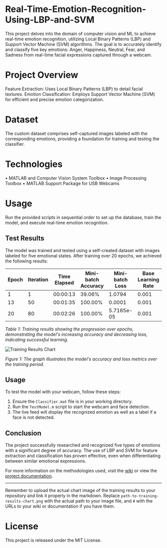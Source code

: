 # Real-Time-Emotion-Recognition-Using-LBP-and-SVM
This project delves into the domain of computer vision and ML to achieve real-time emotion recognition, utilizing Local Binary Patterns (LBP) and Support Vector Machine (SVM) algorithms. The goal is to accurately identify and classify five key emotions: Anger, Happiness, Neutral, Fear, and Sadness from real-time facial expressions captured through a webcam.

# Project Overview
Feature Extraction: Uses Local Binary Patterns (LBP) to detail facial textures.
Emotion Classification: Employs Support Vector Machine (SVM) for efficient and precise emotion categorization.

# Dataset
The custom dataset comprises self-captured images labeled with the corresponding emotions, providing a foundation for training and testing the classifier.

# Technologies
• MATLAB and Computer Vision System Toolbox
• Image Processing Toolbox
• MATLAB Support Package for USB Webcams

# Usage
Run the provided scripts in sequential order to set up the database, train the model, and execute real-time emotion recognition.

## Test Results

The model was trained and tested using a self-created dataset with images labeled for five emotional states. After training over 20 epochs, we achieved the following results:

| Epoch | Iteration | Time Elapsed | Mini-batch Accuracy | Mini-batch Loss | Base Learning Rate |
|-------|-----------|--------------|---------------------|-----------------|--------------------|
| 1     | 1         | 00:00:13     | 39.06%              | 1.0794          | 0.001              |
| 13    | 50        | 00:01:35     | 100.00%             | 0.0001          | 0.001              |
| 20    | 80        | 00:02:26     | 100.00%             | 5.7165e-05      | 0.001              |

*Table 1: Training results showing the progression over epochs, demonstrating the model's increasing accuracy and decreasing loss, indicating successful learning.*

![Training Results Chart](path-to-training-results-chart.png "Training Results Over Epochs")

*Figure 1: The graph illustrates the model's accuracy and loss metrics over the training period.*

## Usage

To test the model with your webcam, follow these steps:

1. Ensure the `Classifier.mat` file is in your working directory.
2. Run the `TestModel.m` script to start the webcam and face detection.
3. The live feed will display the recognized emotion as well as a label if a face is not detected.

## Conclusion

The project successfully researched and recognized five types of emotions with a significant degree of accuracy. The use of LBP and SVM for feature extraction and classification has proven effective, even when differentiating between similar emotional expressions.

For more information on the methodologies used, visit the [wiki](#) or view the [project documentation](#).

---

Remember to upload the actual chart image of the training results to your repository and link it properly in the markdown. Replace `path-to-training-results-chart.png` with the actual path to your image file, and `#` with the URLs to your wiki or documentation if you have them.

# License
This project is released under the MIT License.
